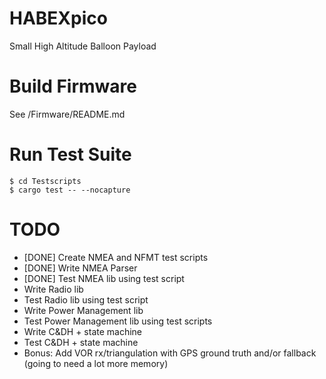 # HABEXpico
Small High Altitude Balloon Payload

# Build Firmware
See /Firmware/README.md

# Run Test Suite
```
$ cd Testscripts
$ cargo test -- --nocapture
```

# TODO

- [DONE] Create NMEA and NFMT test scripts
- [DONE] Write NMEA Parser
- [DONE] Test NMEA lib using test script
- Write Radio lib
- Test Radio lib using test script
- Write Power Management lib
- Test Power Management lib using test scripts
- Write C&DH + state machine
- Test C&DH + state machine
- Bonus: Add VOR rx/triangulation with GPS ground truth and/or fallback (going to need a lot more memory)
